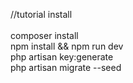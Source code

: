 //tutorial install<br>
<br>
composer install<br>
npm install && npm run dev<br>
php artisan key:generate<br>
php artisan migrate --seed<br>
